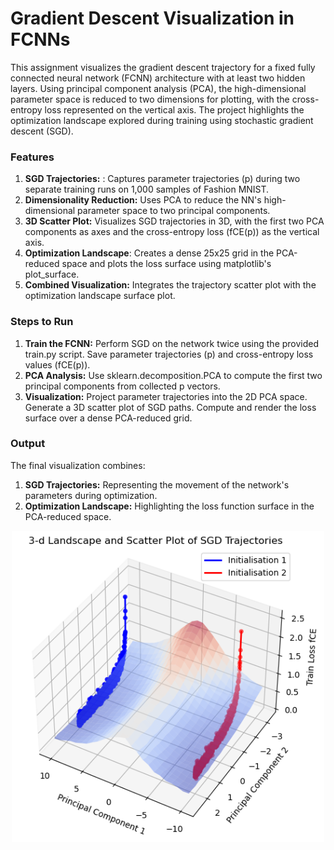 # Gradient Descent Visualization in FCNNs
This assignment visualizes the gradient descent trajectory for a fixed fully connected neural network (FCNN) architecture with at least two hidden layers. Using principal component analysis (PCA), the high-dimensional parameter space is reduced to two dimensions for plotting, with the cross-entropy loss represented on the vertical axis. The project highlights the optimization landscape explored during training using stochastic gradient descent (SGD).

### Features
1) **SGD Trajectories:** : Captures parameter trajectories (p) during two separate training runs on 1,000 samples of Fashion MNIST.
2) **Dimensionality Reduction:** Uses PCA to reduce the NN's high-dimensional parameter space to two principal components.
3) **3D Scatter Plot:** Visualizes SGD trajectories in 3D, with the first two PCA components as axes and the cross-entropy loss (fCE(p)) as the vertical axis.
4) **Optimization Landscape**: Creates a dense 25x25 grid in the PCA-reduced space and plots the loss surface using matplotlib's plot_surface.
5) **Combined Visualization:** Integrates the trajectory scatter plot with the optimization landscape surface plot.

### Steps to Run

1) **Train the FCNN:** Perform SGD on the network twice using the provided train.py script. Save parameter trajectories (p) and cross-entropy loss values (fCE(p)).
2) **PCA Analysis:** Use sklearn.decomposition.PCA to compute the first two principal components from collected p vectors.
3) **Visualization:** Project parameter trajectories into the 2D PCA space. Generate a 3D scatter plot of SGD paths. Compute and render the loss surface over a dense PCA-reduced grid.

### Output
The final visualization combines:

1) **SGD Trajectories:** Representing the movement of the network's parameters during optimization.
2) **Optimization Landscape:** Highlighting the loss function surface in the PCA-reduced space.

<p align="center">
  <img src="outputF.png" alt="ff" width="500">
</p>
